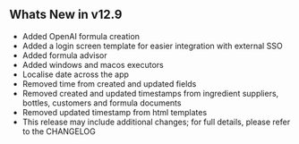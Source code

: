 Whats New in v12.9
--------------------------
- Added OpenAI formula creation
- Added a login screen template for easier integration with external SSO
- Added formula advisor
- Added windows and macos executors
- Localise date across the app
- Removed time from created and updated fields
- Removed created and updated timestamps from ingredient suppliers, bottles, customers and formula documents
- Removed updated timestamp from html templates
- This release may include additional changes; for full details, please refer to the CHANGELOG